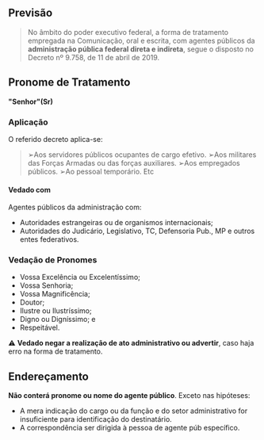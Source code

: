 ## Previsão
> No âmbito do poder executivo federal, a forma de tratamento empregada na Comunicação, oral e escrita, com agentes públicos da **administração pública federal direta e indireta**, segue o disposto no Decreto nº 9.758, de 11 de abril de 2019.

## Pronome de Tratamento
**"Senhor"(Sr)**
### Aplicação
O referido decreto aplica-se:
>➢Aos servidores públicos ocupantes de cargo efetivo.
 ➢Aos militares das Forças Armadas ou das forças auxiliares.
 ➢Aos empregados públicos.
 ➢Ao pessoal temporário. Etc
#### Vedado com
Agentes públicos da administração com:
- Autoridades estrangeiras ou de organismos internacionais;
- Autoridades do Judicário, Legislativo, TC, Defensoria Pub., MP e outros entes federativos.
### Vedação de Pronomes
- Vossa Excelência ou Excelentíssimo;
- Vossa Senhoria;
- Vossa Magnificência;
- Doutor;
- Ilustre ou Ilustríssimo;
- Digno ou Digníssimo; e
- Respeitável.

⚠️ **Vedado negar a realização de ato administrativo ou advertir**, caso haja erro na forma de tratamento.

## Endereçamento
**Não conterá pronome ou nome do agente público**. Exceto nas hipóteses:
- A mera indicação do cargo ou da função e do setor administrativo for insuficiente para identificação do destinatário.
- A correspondência ser dirigida à pessoa de agente púb específico.
